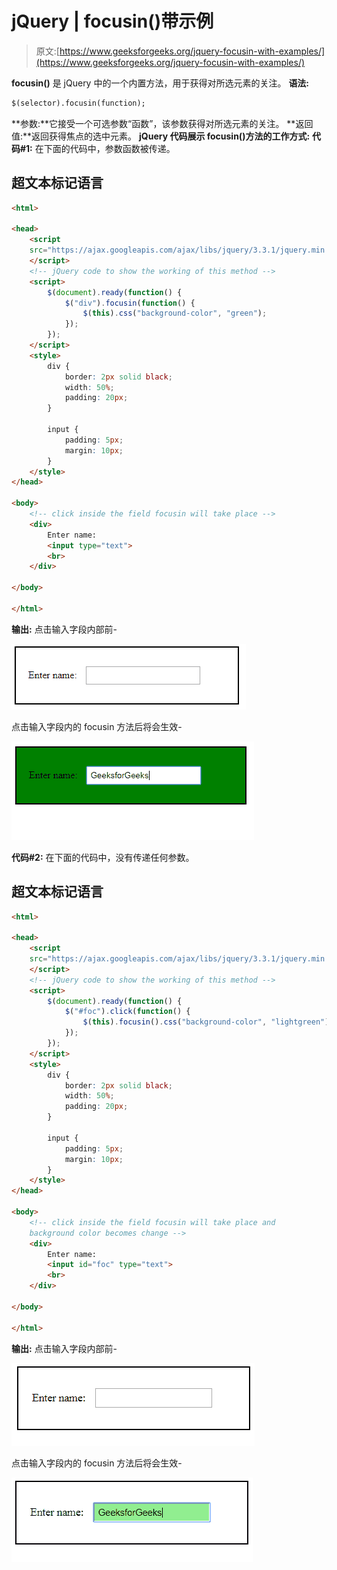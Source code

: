 # jQuery | focusin()带示例

> 原文:[https://www.geeksforgeeks.org/jquery-focusin-with-examples/](https://www.geeksforgeeks.org/jquery-focusin-with-examples/)

**focusin()** 是 jQuery 中的一个内置方法，用于获得对所选元素的关注。
**语法:**

```html
$(selector).focusin(function);
```

**参数:**它接受一个可选参数“函数”，该参数获得对所选元素的关注。
**返回值:**返回获得焦点的选中元素。
**jQuery 代码展示 focusin()方法的工作方式:**
**代码#1:**
在下面的代码中，参数函数被传递。

## 超文本标记语言

```html
<html>

<head>
    <script
    src="https://ajax.googleapis.com/ajax/libs/jquery/3.3.1/jquery.min.js">
    </script>
    <!-- jQuery code to show the working of this method -->
    <script>
        $(document).ready(function() {
            $("div").focusin(function() {
                $(this).css("background-color", "green");
            });
        });
    </script>
    <style>
        div {
            border: 2px solid black;
            width: 50%;
            padding: 20px;
        }

        input {
            padding: 5px;
            margin: 10px;
        }
    </style>
</head>

<body>
    <!-- click inside the field focusin will take place -->
    <div>
        Enter name:
        <input type="text">
        <br>
    </div>

</body>

</html>
```

**输出:**
点击输入字段内部前-

![](img/9ec1f4cfebb9c97c1bbb01b082bd26fb.png)

点击输入字段内的 focusin 方法后将会生效-

![](img/fa1e224fab350ad2042ada97b798fe6f.png)

**代码#2:**
在下面的代码中，没有传递任何参数。

## 超文本标记语言

```html
<html>

<head>
    <script
    src="https://ajax.googleapis.com/ajax/libs/jquery/3.3.1/jquery.min.js">
    </script>
    <!-- jQuery code to show the working of this method -->
    <script>
        $(document).ready(function() {
            $("#foc").click(function() {
                $(this).focusin().css("background-color", "lightgreen");
            });
        });
    </script>
    <style>
        div {
            border: 2px solid black;
            width: 50%;
            padding: 20px;
        }

        input {
            padding: 5px;
            margin: 10px;
        }
    </style>
</head>

<body>
    <!-- click inside the field focusin will take place and
    background color becomes change -->
    <div>
        Enter name:
        <input id="foc" type="text">
        <br>
    </div>

</body>

</html>
```

**输出:**
点击输入字段内部前-

![](img/e6d9883e4bef699846638d6953424f43.png)

点击输入字段内的 focusin 方法后将会生效-

![](img/b945c493a95903ea5e84231739c86eca.png)
